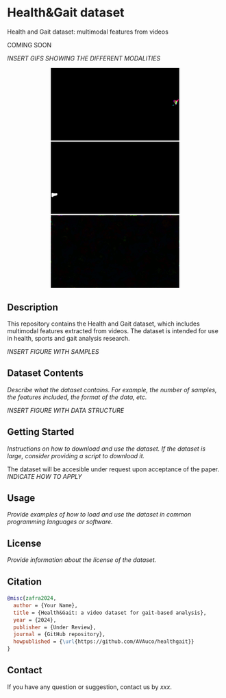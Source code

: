 # Health&Gait dataset
Health and Gait dataset: multimodal features from videos

COMING SOON

_INSERT GIFS SHOWING THE DIFFERENT MODALITIES_

<p align="center">
    <img src="./media/Semantic_Segmentation.gif" width="300">
    <img src="./media/Silhouette.gif" width="300">
    <img src="./media/TVL1.gif" width="300">
    <br>
</p>

## Description
This repository contains the Health and Gait dataset, which includes multimodal features extracted from videos. The dataset is intended for use in health, sports and gait analysis research.

_INSERT FIGURE WITH SAMPLES_

## Dataset Contents
_Describe what the dataset contains. For example, the number of samples, the features included, the format of the data, etc._

_INSERT FIGURE WITH DATA STRUCTURE_

## Getting Started
_Instructions on how to download and use the dataset. If the dataset is large, consider providing a script to download it._

The dataset will be accesible under request upon acceptance of the paper. _INDICATE HOW TO APPLY_

## Usage
_Provide examples of how to load and use the dataset in common programming languages or software._

## License
_Provide information about the license of the dataset._

## Citation
```bibtex
@misc{zafra2024,
  author = {Your Name},
  title = {Health&Gait: a video dataset for gait-based analysis},
  year = {2024},
  publisher = {Under Review},
  journal = {GitHub repository},
  howpublished = {\url{https://github.com/AVAuco/healthgait}}
}
```

## Contact
If you have any question or suggestion, contact us by _xxx_.
